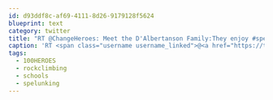 ```yaml
---
id: d93ddf8c-af69-4111-8d26-9179128f5624
blueprint: text
category: twitter
title: "RT @ChangeHeroes: Meet the D'Albertanson Family:They enjoy #spelunking #rockclimbing &amp; building #schools in their spare time #100HEROES htt…"
caption: 'RT <span class="username username_linked">@<a href="https://twitter.com/ChangeHeroes" title="Change Heroes">ChangeHeroes</a></span>: Meet the D''Albertanson Family:They enjoy <span class="hashtag hashtag_local">#<a href="http://tweettemp.darylchymko.ca/?tag=spelunking">spelunking</a> <span class="hashtag hashtag_local">#<a href="http://tweettemp.darylchymko.ca/?tag=rockclimbing">rockclimbing</a> &amp; building <span class="hashtag hashtag_local">#<a href="http://tweettemp.darylchymko.ca/?tag=schools">schools</a> in their spare time <span class="hashtag hashtag_local">#<a href="http://tweettemp.darylchymko.ca/?tag=100heroes">100HEROES</a> htt…'
tags:
  - 100HEROES
  - rockclimbing
  - schools
  - spelunking
---
```

